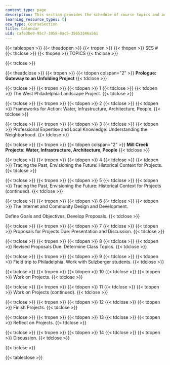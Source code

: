 ```yaml
---
content_type: page
description: This section provides the schedule of course topics and activities.
learning_resource_types: []
ocw_type: CourseSection
title: Calendar
uid: cafe3be0-95c7-3058-8ac5-35653346a561
---
```


{{< tableopen >}}
{{< theadopen >}}
{{< tropen >}}
{{< thopen >}}
SES #
{{< thclose >}}
{{< thopen >}}
TOPICS
{{< thclose >}}

{{< trclose >}}

{{< theadclose >}}
{{< tropen >}}
{{< tdopen colspan="2" >}}
**Prologue: Gateway to an Unfolding Project**
{{< tdclose >}}

{{< trclose >}}
{{< tropen >}}
{{< tdopen >}}
1
{{< tdclose >}}
{{< tdopen >}}
The West Philadelphia Landscape Project.
{{< tdclose >}}

{{< trclose >}}
{{< tropen >}}
{{< tdopen >}}
2
{{< tdclose >}}
{{< tdopen >}}
Frameworks for Action: Water, Infrastructure, Architecture, People.
{{< tdclose >}}

{{< trclose >}}
{{< tropen >}}
{{< tdopen >}}
3
{{< tdclose >}}
{{< tdopen >}}
Professional Expertise and Local Knowledge: Understanding the Neighborhood.
{{< tdclose >}}

{{< trclose >}}
{{< tropen >}}
{{< tdopen colspan="2" >}}
**Mill Creek Projects: Water, Infrastructure, Architecture, People**
{{< tdclose >}}

{{< trclose >}}
{{< tropen >}}
{{< tdopen >}}
4
{{< tdclose >}}
{{< tdopen >}}
Tracing the Past, Envisioning the Future: Historical Context for Projects.
{{< tdclose >}}

{{< trclose >}}
{{< tropen >}}
{{< tdopen >}}
5
{{< tdclose >}}
{{< tdopen >}}
Tracing the Past, Envisioning the Future: Historical Context for Projects (continued).
{{< tdclose >}}

{{< trclose >}}
{{< tropen >}}
{{< tdopen >}}
6
{{< tdclose >}}
{{< tdopen >}}
The Internet and Community Design and Development.  
  
Define Goals and Objectives, Develop Proposals.
{{< tdclose >}}

{{< trclose >}}
{{< tropen >}}
{{< tdopen >}}
7
{{< tdclose >}}
{{< tdopen >}}
Proposals for Projects Due: Presentation and Discussion.
{{< tdclose >}}

{{< trclose >}}
{{< tropen >}}
{{< tdopen >}}
8
{{< tdclose >}}
{{< tdopen >}}
Revised Proposals Due. Determine Class Topics.
{{< tdclose >}}

{{< trclose >}}
{{< tropen >}}
{{< tdopen >}}
9
{{< tdclose >}}
{{< tdopen >}}
Field trip to Philadelphia. Work with Sulzberger students.
{{< tdclose >}}

{{< trclose >}}
{{< tropen >}}
{{< tdopen >}}
10
{{< tdclose >}}
{{< tdopen >}}
Work on Projects.
{{< tdclose >}}

{{< trclose >}}
{{< tropen >}}
{{< tdopen >}}
11
{{< tdclose >}}
{{< tdopen >}}
Work on Projects (continued).
{{< tdclose >}}

{{< trclose >}}
{{< tropen >}}
{{< tdopen >}}
12
{{< tdclose >}}
{{< tdopen >}}
Finish Projects.
{{< tdclose >}}

{{< trclose >}}
{{< tropen >}}
{{< tdopen >}}
13
{{< tdclose >}}
{{< tdopen >}}
Reflect on Projects.
{{< tdclose >}}

{{< trclose >}}
{{< tropen >}}
{{< tdopen >}}
14
{{< tdclose >}}
{{< tdopen >}}
Discussion.
{{< tdclose >}}

{{< trclose >}}

{{< tableclose >}}